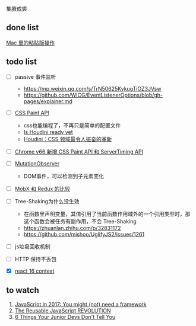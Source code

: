 集腋成裘

## done list

[Mac 里的粘贴版操作](docs/mac_clipboard.md)

## todo list
* [ ] passive 事件监听
	- https://mp.weixin.qq.com/s/TrN50625KykugTiOZ3JVsw
	- https://github.com/WICG/EventListenerOptions/blob/gh-pages/explainer.md


* [ ] [CSS Paint API](https://mp.weixin.qq.com/s/JT2rYI8qGAiZlefih8bAwQ) 
	- css也能编程了，不再只是简单的配置文件
	- [Is Houdini ready yet](https://ishoudinireadyyet.com/)
	- [Houdini：CSS 领域最令人振奋的革新](https://zhuanlan.zhihu.com/p/20939640)

* [ ] [Chrome v66 新增 CSS Paint API 和 ServerTiming API](https://www.cnbeta.com/articles/soft/717805.htm)
* [ ] [MutationObserver](https://developer.mozilla.org/en-US/docs/Web/API/MutationObserver)
	- DOM事件，可以检测到子元素变化 

* [ ] [MobX 和 Redux 的比较](https://github.com/sorrycc/blog/issues/5)

* [ ] Tree-Shaking为什么没生效
	
	- 在函数里声明变量，其值引用了当前函数作用域外的一个引用类型时，那这个函数会被任务有副作用，不会 Tree-Shaking
	- https://zhuanlan.zhihu.com/p/32831172
	- https://github.com/mishoo/UglifyJS2/issues/1261

* [ ] js垃圾回收机制 
* [ ] HTTP 保持不丢包
* [x] [react 16 context](docs/context.md) 


## to watch

1. [JavaScript in 2017: You might (not) need a framework](https://www.youtube.com/watch?v=dGws1pMWzCI)
2. [The Reusable JavaScript REVOLUTION](https://www.youtube.com/watch?v=L-fx2xXSVso)
3. [6 Things Your Junior Devs Don't Tell You](https://www.youtube.com/watch?v=m6G8f9pZZRM)

